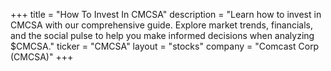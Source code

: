 +++
title = "How To Invest In CMCSA"
description = "Learn how to invest in CMCSA with our comprehensive guide. Explore market trends, financials, and the social pulse to help you make informed decisions when analyzing $CMCSA."
ticker = "CMCSA"
layout = "stocks"
company = "Comcast Corp (CMCSA)"
+++

